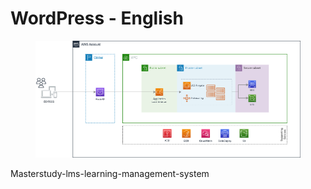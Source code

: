 # WordPress - English

<figure><img src="../.gitbook/assets/itbr-website.drawio.png" alt=""><figcaption></figcaption></figure>

Masterstudy-lms-learning-management-system
